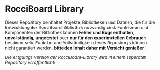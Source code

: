 # RocciBoard Library

Dieses Repository beinhaltet Projekte, Bibliotheken und Dateien, die für die Entwicklung der RocciBoard-Bibliothek notwendig sind.
Funktionen und Komponenten der Bibliothek können **Fehler und Bugs enthalten**, **unvollständig**, **ungetestet** oder **nur für den experimetellen Gebrauch** bestimmt sein.
Funktion und Vollständigkeit dieses Repositorys können nicht garantiert werden, **bitte den Inhalt daher mit Vorsicht genießen**!

*Die entgültige Version der RocciBoard-Library wird in einem seperaten Repository veröffentlicht!*

